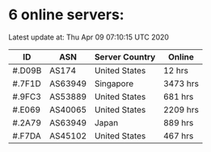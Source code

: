 # 6 online servers:

Latest update at: Thu Apr 09 07:10:15 UTC 2020

| ID | ASN | Server Country | Online |
| -- | --- | -------------- | ------ |
| #.D09B | AS174 | United States | 12 hrs |
| #.7F1D | AS63949 | Singapore | 3473 hrs |
| #.9FC3 | AS53889 | United States | 681 hrs |
| #.E069 | AS40065 | United States | 2209 hrs |
| #.2A79 | AS63949 | Japan | 889 hrs |
| #.F7DA | AS45102 | United States | 467 hrs |

